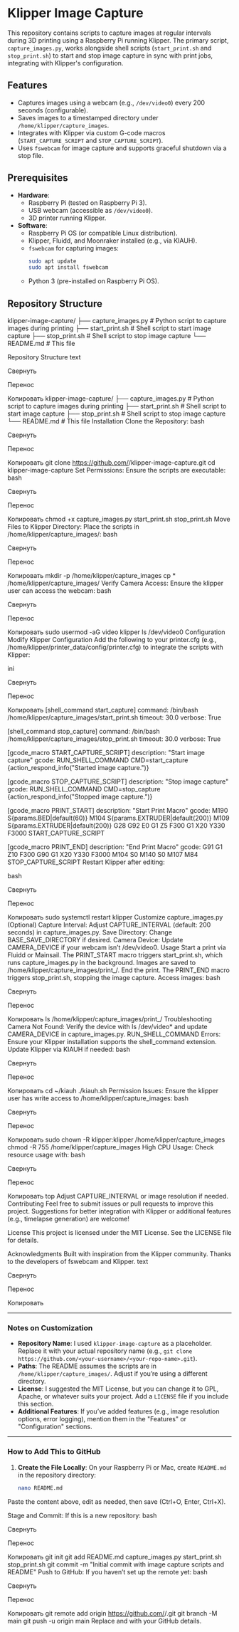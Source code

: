 # Klipper Image Capture

This repository contains scripts to capture images at regular intervals during 3D printing using a Raspberry Pi running Klipper. The primary script, `capture_images.py`, works alongside shell scripts (`start_print.sh` and `stop_print.sh`) to start and stop image capture in sync with print jobs, integrating with Klipper's configuration.

## Features
- Captures images using a webcam (e.g., `/dev/video0`) every 200 seconds (configurable).
- Saves images to a timestamped directory under `/home/klipper/capture_images`.
- Integrates with Klipper via custom G-code macros (`START_CAPTURE_SCRIPT` and `STOP_CAPTURE_SCRIPT`).
- Uses `fswebcam` for image capture and supports graceful shutdown via a stop file.

## Prerequisites
- **Hardware**:
  - Raspberry Pi (tested on Raspberry Pi 3).
  - USB webcam (accessible as `/dev/video0`).
  - 3D printer running Klipper.
- **Software**:
  - Raspberry Pi OS (or compatible Linux distribution).
  - Klipper, Fluidd, and Moonraker installed (e.g., via KIAUH).
  - `fswebcam` for capturing images:
    ```bash
    sudo apt update
    sudo apt install fswebcam
  - Python 3 (pre-installed on Raspberry Pi OS).

## Repository Structure
klipper-image-capture/
├── capture_images.py    # Python script to capture images during printing
├── start_print.sh      # Shell script to start image capture
├── stop_print.sh       # Shell script to stop image capture
└── README.md           # This file

Repository Structure
text

Свернуть

Перенос

Копировать
klipper-image-capture/
├── capture_images.py    # Python script to capture images during printing
├── start_print.sh      # Shell script to start image capture
├── stop_print.sh       # Shell script to stop image capture
└── README.md           # This file
Installation
Clone the Repository:
bash

Свернуть

Перенос

Копировать
git clone https://github.com/<your-username>/klipper-image-capture.git
cd klipper-image-capture
Set Permissions: Ensure the scripts are executable:
bash

Свернуть

Перенос

Копировать
chmod +x capture_images.py start_print.sh stop_print.sh
Move Files to Klipper Directory: Place the scripts in /home/klipper/capture_images/:
bash

Свернуть

Перенос

Копировать
mkdir -p /home/klipper/capture_images
cp * /home/klipper/capture_images/
Verify Camera Access: Ensure the klipper user can access the webcam:
bash

Свернуть

Перенос

Копировать
sudo usermod -aG video klipper
ls /dev/video0
Configuration
Modify Klipper Configuration
Add the following to your printer.cfg (e.g., /home/klipper/printer_data/config/printer.cfg) to integrate the scripts with Klipper:

ini

Свернуть

Перенос

Копировать
[shell_command start_capture]
command: /bin/bash /home/klipper/capture_images/start_print.sh
timeout: 30.0
verbose: True

[shell_command stop_capture]
command: /bin/bash /home/klipper/capture_images/stop_print.sh
timeout: 30.0
verbose: True

[gcode_macro START_CAPTURE_SCRIPT]
description: "Start image capture"
gcode:
    RUN_SHELL_COMMAND CMD=start_capture
    {action_respond_info("Started image capture.")}

[gcode_macro STOP_CAPTURE_SCRIPT]
description: "Stop image capture"
gcode:
    RUN_SHELL_COMMAND CMD=stop_capture
    {action_respond_info("Stopped image capture.")}

[gcode_macro PRINT_START]
description: "Start Print Macro"
gcode:
    M190 S{params.BED|default(60)}
    M104 S{params.EXTRUDER|default(200)}
    M109 S{params.EXTRUDER|default(200)}
    G28
    G92 E0
    G1 Z5 F300
    G1 X20 Y330 F3000
    START_CAPTURE_SCRIPT

[gcode_macro PRINT_END]
description: "End Print Macro"
gcode:
    G91
    G1 Z10 F300
    G90
    G1 X20 Y330 F3000
    M104 S0
    M140 S0
    M107
    M84
    STOP_CAPTURE_SCRIPT
Restart Klipper after editing:

bash

Свернуть

Перенос

Копировать
sudo systemctl restart klipper
Customize capture_images.py (Optional)
Capture Interval: Adjust CAPTURE_INTERVAL (default: 200 seconds) in capture_images.py.
Save Directory: Change BASE_SAVE_DIRECTORY if desired.
Camera Device: Update CAMERA_DEVICE if your webcam isn’t /dev/video0.
Usage
Start a print via Fluidd or Mainsail.
The PRINT_START macro triggers start_print.sh, which runs capture_images.py in the background.
Images are saved to /home/klipper/capture_images/print_<timestamp>/.
End the print.
The PRINT_END macro triggers stop_print.sh, stopping the image capture.
Access images:
bash

Свернуть

Перенос

Копировать
ls /home/klipper/capture_images/print_<timestamp>/
Troubleshooting
Camera Not Found: Verify the device with ls /dev/video* and update CAMERA_DEVICE in capture_images.py.
RUN_SHELL_COMMAND Errors: Ensure your Klipper installation supports the shell_command extension. Update Klipper via KIAUH if needed:
bash

Свернуть

Перенос

Копировать
cd ~/kiauh
./kiauh.sh
Permission Issues: Ensure the klipper user has write access to /home/klipper/capture_images:
bash

Свернуть

Перенос

Копировать
sudo chown -R klipper:klipper /home/klipper/capture_images
chmod -R 755 /home/klipper/capture_images
High CPU Usage: Check resource usage with:
bash

Свернуть

Перенос

Копировать
top
Adjust CAPTURE_INTERVAL or image resolution if needed.
Contributing
Feel free to submit issues or pull requests to improve this project. Suggestions for better integration with Klipper or additional features (e.g., timelapse generation) are welcome!

License
This project is licensed under the MIT License. See the LICENSE file for details.

Acknowledgments
Built with inspiration from the Klipper community.
Thanks to the developers of fswebcam and Klipper.
text

Свернуть

Перенос

Копировать

---

### Notes on Customization
- **Repository Name**: I used `klipper-image-capture` as a placeholder. Replace it with your actual repository name (e.g., `git clone https://github.com/<your-username>/<your-repo-name>.git`).
- **Paths**: The README assumes the scripts are in `/home/klipper/capture_images/`. Adjust if you’re using a different directory.
- **License**: I suggested the MIT License, but you can change it to GPL, Apache, or whatever suits your project. Add a `LICENSE` file if you include this section.
- **Additional Features**: If you’ve added features (e.g., image resolution options, error logging), mention them in the "Features" or "Configuration" sections.

---

### How to Add This to GitHub
1. **Create the File Locally**:
   On your Raspberry Pi or Mac, create `README.md` in the repository directory:
   ```bash
   nano README.md
Paste the content above, edit as needed, then save (Ctrl+O, Enter, Ctrl+X).

Stage and Commit: If this is a new repository:
bash

Свернуть

Перенос

Копировать
git init
git add README.md capture_images.py start_print.sh stop_print.sh
git commit -m "Initial commit with image capture scripts and README"
Push to GitHub: If you haven’t set up the remote yet:
bash

Свернуть

Перенос

Копировать
git remote add origin https://github.com/<your-username>/<your-repo-name>.git
git branch -M main
git push -u origin main
Replace <your-username> and <your-repo-name> with your GitHub details.
